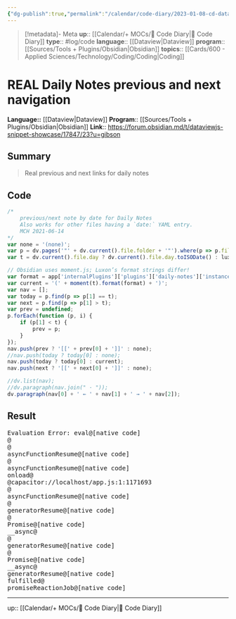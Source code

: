 ```yaml
---
{"dg-publish":true,"permalink":"/calendar/code-diary/2023-01-08-cd-dataview-real-daily-notes-previous-and-next-navigation/","title":"REAL Daily Notes previous and next navigation"}
---
```


> [!metadata]- Meta
> **up**:: [[Calendar/+ MOCs/🧪 Code Diary\|🧪 Code Diary]]
> **type**:: #log/code 
> **language**:: [[Dataview\|Dataview]]
> **program**:: [[Sources/Tools + Plugins/Obsidian\|Obsidian]]
> **topics**:: [[Cards/600 - Applied Sciences/Technology/Coding/Coding\|Coding]]


# REAL Daily Notes previous and next navigation
**Language::**  [[Dataview\|Dataview]]
**Program**:: [[Sources/Tools + Plugins/Obsidian\|Obsidian]]
**Link**:: https://forum.obsidian.md/t/dataviewjs-snippet-showcase/17847/23?u=gibson

## Summary
> Real previous and next links for daily notes

## Code
```js (change to dvjs to use)
/*
    previous/next note by date for Daily Notes
    Also works for other files having a `date:` YAML entry.
    MCH 2021-06-14
*/
var none = '(none)';
var p = dv.pages('"' + dv.current().file.folder + '"').where(p => p.file.day).map(p => [p.file.name, p.file.day.toISODate()]).sort(p => p[1]);
var t = dv.current().file.day ? dv.current().file.day.toISODate() : luxon.DateTime.now().toISODate();

// Obsidian uses moment.js; Luxon’s format strings differ!
var format = app['internalPlugins']['plugins']['daily-notes']['instance']['options']['format'] || 'YYYY-MM-DD';
var current = '(' + moment(t).format(format) + ')';
var nav = [];
var today = p.find(p => p[1] == t);
var next = p.find(p => p[1] > t);
var prev = undefined;
p.forEach(function (p, i) {
    if (p[1] < t) {
        prev = p;
    }
});
nav.push(prev ? '[[' + prev[0] + ']]' : none);
//nav.push(today ? today[0] : none);
nav.push(today ? today[0] : current);
nav.push(next ? '[[' + next[0] + ']]' : none);

//dv.list(nav);
//dv.paragraph(nav.join(" · "));
dv.paragraph(nav[0] + ' ← ' + nav[1] + ' → ' + nav[2]);
```

## Result

<pre class="dataview dataview-error">Evaluation Error: eval@[native code]
@
@
asyncFunctionResume@[native code]
@
asyncFunctionResume@[native code]
onload@
@capacitor://localhost/app.js:1:1171693
@
asyncFunctionResume@[native code]
@
generatorResume@[native code]
@
Promise@[native code]
__async@
@
generatorResume@[native code]
@
Promise@[native code]
__async@
generatorResume@[native code]
fulfilled@
promiseReactionJob@[native code]</pre>
---
up:: [[Calendar/+ MOCs/🧪 Code Diary\|🧪 Code Diary]]